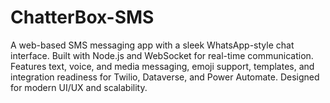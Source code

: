 # ChatterBox-SMS
A web-based SMS messaging app with a sleek WhatsApp-style chat interface. Built with Node.js and WebSocket for real-time communication. Features text, voice, and media messaging, emoji support, templates, and integration readiness for Twilio, Dataverse, and Power Automate. Designed for modern UI/UX and scalability.
